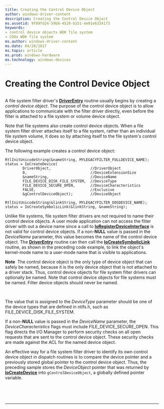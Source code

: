 ```yaml
---
title: Creating the Control Device Object
author: windows-driver-content
description: Creating the Control Device Object
ms.assetid: 9f89fd24-59b8-4529-b151-4e91e6334173
keywords:
- control device objects WDK file system
- CDOs WDK file system
ms.author: windows-driver-content
ms.date: 04/20/2017
ms.topic: article
ms.prod: windows-hardware
ms.technology: windows-devices
---
```


# Creating the Control Device Object


## <span id="ddk_creating_the_control_device_object_if"></span><span id="DDK_CREATING_THE_CONTROL_DEVICE_OBJECT_IF"></span>


A file system filter driver's [**DriverEntry**](https://msdn.microsoft.com/library/windows/hardware/ff544113) routine usually begins by creating a *control device object*. The purpose of the control device object is to allow applications to communicate with the filter driver directly, even before the filter is attached to a file system or volume device object.

Note that file systems also create control device objects. When a file system filter driver attaches itself to a file system, rather than an individual file system volume, it does so by attaching itself to the file system's control device object.

The following example creates a control device object:

```
RtlInitUnicodeString(&nameString, MYLEGACYFILTER_FULLDEVICE_NAME);
status = IoCreateDevice(
        DriverObject,                  //DriverObject
        0,                             //DeviceExtensionSize
        &nameString,                   //DeviceName
        FILE_DEVICE_DISK_FILE_SYSTEM,  //DeviceType
        FILE_DEVICE_SECURE_OPEN,       //DeviceCharacteristics
        FALSE,                         //Exclusive
        &gControlDeviceObject);        //DeviceObject

RtlInitUnicodeString(&linkString, MYLEGACYFILTER_DOSDEVICE_NAME);
status = IoCreateSymbolicLink(&linkString, &nameString);
```

Unlike file systems, file system filter drivers are not required to name their control device objects. A user mode application can not access the filter driver with out a device name since a call to [**IoRegisterDeviceInterface**](https://msdn.microsoft.com/library/windows/hardware/ff549506) is not valid for control device objects. If a non-**NULL** value is passed in the *DeviceName* parameter, this value becomes the name of the control device object. The [**DriverEntry**](https://msdn.microsoft.com/library/windows/hardware/ff544113) routine can then call the [**IoCreateSymbolicLink**](https://msdn.microsoft.com/library/windows/hardware/ff549043) routine, as shown in the preceding code example, to link the object's kernel-mode name to a user-mode name that is visible to applications.

**Note**  The control device object is the only type of device object that can safely be named, because it is the only device object that is not attached to a driver stack. Thus, control device objects for file system filter drivers can optionally be named. Note that control device objects for file systems must be named. Filter device objects should never be named.

 

The value that is assigned to the *DeviceType* parameter should be one of the device types that are defined in ntifs.h, such as FILE\_DEVICE\_DISK\_FILE\_SYSTEM.

If a non-**NULL** value is passed in the *DeviceName* parameter, the *DeviceCharacteristics* flags must include FILE\_DEVICE\_SECURE\_OPEN. This flag directs the I/O Manager to perform security checks on all open requests that are sent to the control device object. These security checks are made against the ACL for the named device object.

An effective way for a file system filter driver to identify its own control device object in dispatch routines is to compare the device pointer and a previously stored global pointer to the control device object. Thus, the preceding sample stores the *DeviceObject* pointer that was returned by [**IoCreateDevice**](https://msdn.microsoft.com/library/windows/hardware/ff548397) into `gControlDeviceObject`, a globally defined pointer variable.

 

 


--------------------


